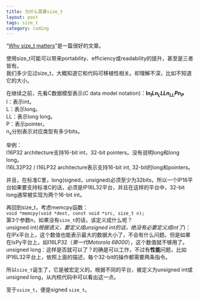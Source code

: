 ```yaml
---
title: 为什么需要size_t
layout: post
tags: size_t
category: coding
---
```


“[Why size_t matters](http://www.embedded.com/electronics-blogs/programming-pointers/4026076/Why-size-t-matters?page=0)”是一篇很好的文章。  

使用size_t可能可以带来portability、efficiency或readability的提升，甚至是三者皆有。  
我们多少见过size_t，大概知道它和代码可移植性相关。却理解不深，比如不知道它的大小。  

在继续之前，先看C数据模型表示(C data model notation)：**I*n<sub>I</sub>*L*n<sub>L</sub>*LL*n<sub>LL</sub>*P*n<sub>P</sub>***  
I：表示int。  
L：表示long。  
LL：表示long long。  
P：表示pointer。  
n<sub>x</sub>分别表示对应类型有多少bits。  

举例：  
I16P32 architecture支持16-bit int，32-bit pointers。没有说明long和long long。  
I16L32P32 / I16LP32 architecture表示支持16-bit int, 32-bit的long和pointers。  

并且，在标准C里，long(signed，unsigned)必须至少为32bits，所以一个IP16平台如果要支持标准C的话，必须是IP16L32平台，并且在这样的平台中，32-bit long通常被实现为两个16-bit int。  

再回到size_t，考虑memcpy函数：  
`void *memcpy(void *dest, const void *src, size_t n);`  
第3个参数n，如果没有`size_t`的话，该定义成什么呢？  
unsigned int(*根据语义，要定义成unsigned int的话，绝没有必要定义成int了*)：在IPx平台上，这个数值也能表示最大的数据大小了，不会有什么问题。但是如果在IxPy平台上，如I16LP32（*第一代Motorola 68000*），这个数值就不够用了。  
unsigned long：这样是否就可以了？的确是可以工作，不过有**性能**问题，比如IP16L32平台上，依照上面的描述，每个32-bit的操作都需要两条指令。  

所以`size_t`诞生了，它是被宏定义的。根据不同的平台，被定义为unsigned int或unsigned long，从内核代码中可以看出这一点。  

至于`ssize_t`，便是signed `size_t`。




